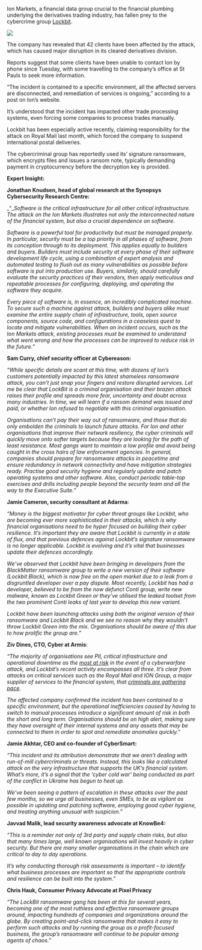 Ion Markets, a financial data group crucial to the financial plumbing underlying the derivatives trading industry, has fallen prey to the cybercrime group [Lockbit](https://www.itsecurityguru.org/2020/05/01/new-ransomware-for-hire-lockbit/). 

[![](https://itsecguru.dessol.com/wp-content/uploads/2018/08/ad_300x250.jpg)](http://bit.ly/jnewsio)

The company has revealed that 42 clients have been affected by the attack, which has caused major disruption in its cleared derivatives division. 

Reports suggest that some clients have been unable to contact Ion by phone since Tuesday, with some travelling to the company’s office at St Pauls to seek more information.

“The incident is contained to a specific environment, all the affected servers are disconnected, and remediation of services is ongoing,” according to a post on Ion’s website. 

It’s understood that the incident has impacted other trade processing systems, even forcing some companies to process trades manually. 

Lockbit has been especially active recently, claiming responsibility for the attack on Royal Mail last month, which forced the company to suspend international postal deliveries. 

The cybercriminal group has reportedly used its’ signature ransomware, which encrypts files and issues a ransom note, typically demanding payment in cryptocurrency before the decryption key is provided.

**Expert Insight:** 

**Jonathan Knudsen, head of global research at the Synopsys Cybersecurity Research Centre:**

_“__Software is the critical infrastructure for all other critical infrastructure. The attack on the Ion Markets illustrates not only the interconnected nature of the financial system, but also a crucial dependence on software._ 

_Software is a powerful tool for productivity but must be managed properly. In particular, security must be a top priority in all phases of software, from its conception through to its deployment. This applies equally to builders and buyers. Builders must include security at every phase of their software development life cycle, using a combination of expert analysis and automated testing to flush out as many vulnerabilities as possible before software is put into production use. Buyers, similarly, should carefully evaluate the security practices of their vendors, then apply meticulous and repeatable processes for configuring, deploying, and operating the software they acquire._ 

_Every piece of software is, in essence, an incredibly complicated machine. To secure such a machine against attack, builders and buyers alike must examine the entire supply chain of infrastructure, tools, open source components, source code, and configurations in a ceaseless quest to locate and mitigate vulnerabilities. When an incident occurs, such as the Ion Markets attack, existing processes must be examined to understand what went wrong and how the processes can be improved to reduce risk in the future.”_

**Sam Curry, chief security officer at Cybereason:**

_“While specific details are scant at this time, with dozens of Ion’s customers potentially impacted by this latest shameless ransomware attack, you can’t just snap your fingers and restore disrupted services. Let me be clear that LockBit is a criminal organisation and their brazen attack raises their profile and spreads more fear, uncertainty and doubt across many industries. In time, we will learn if a ransom demand was issued and paid, or whether Ion refused to negotiate with this criminal organisation._

_Organisations can’t pay their way out of ransomware, and those that do only embolden the criminals to launch future attacks. For Ion and other organisations that improve their network resiliency, the cyber criminals will quickly move onto softer targets because they are looking for the path of least resistance. Most gangs want to maintain a low profile and avoid being caught in the cross hairs of law enforcement agencies. In general, companies should prepare for ransomware attacks in peacetime and ensure redundancy in network connectivity and have mitigation strategies ready. Practise good security hygiene and regularly update and patch operating systems and other software. Also, conduct periodic table-top exercises and drills including people beyond the security team and all the way to the Executive Suite.”_

**Jamie Cameron, security consultant at Adarma**:

_“Money is the biggest motivator for cyber threat groups like Lockbit, who are becoming ever more sophisticated in their attacks, which is why financial organisations need to be hyper focused on building their cyber resilience. It’s important they are aware that Lockbit is currently in a state of flux, and that previous defences against Lockbit’s signature ransomware is no longer applicable. Lockbit is evolving and it’s vital that businesses update their defences accordingly._ 

_We’ve observed that Lockbit have been bringing in developers from the BlackMatter ransomware group to write a new version of their software (Lockbit Black), which is now free on the open market due to a leak from a disgruntled developer over a pay dispute. Most recently, Lockbit has had a developer, believed to be from the now defunct Conti group, write new malware, known as Lockbit Green or they’ve utilised the leaked toolset from the two prominent Conti leaks of last year to develop this new variant._ 

_Lockbit have been launching attacks using both the original version of their ransomware and Lockbit Black and we see no reason why they wouldn’t throw Lockbit Green into the mix. Organisations should be aware of this due to how prolific the group are.”_

**Ziv Dines, CTO, Cyber at Armis**:

_“The majority of organisations see PII, critical infrastructure and operational downtime as the_ [_most at risk_](https://www.armis.com/cyberwarfare/) _in the event of a cyberwarfare attack, and Lockbit’s recent activity encompasses all three. It’s clear from attacks on critical services such as the Royal Mail and ION Group, a major supplier of services to the financial system, that_ [_criminals are gathering pace_](https://www.itsecurityguru.org/2023/01/24/highlights-from-armis-state-of-cyberwarfare-and-trends-report-2022-2023/)_._

_The affected company confirmed the incident has been contained to a specific environment, but the operational inefficiencies caused by having to switch to manual processes introduce a significant amount of risk in both the short and long term. Organisations should be on high alert, making sure they have oversight of their internal systems and any assets that may be connected to them in order to spot and remediate anomalies quickly.”_

**Jamie Akhtar, CEO and co-founder of CyberSmart:** 

_“This incident and its attribution demonstrate that we aren’t dealing with run-of-mill cybercriminals or threats. Instead, this looks like a calculated attack on the very infrastructure that supports the UK’s financial system. What’s more, it’s a signal that the ‘cyber cold war’ being conducted as part of the conflict in Ukraine has begun to heat up._

_We’ve been seeing a pattern of escalation in these attacks over the past few months, so we urge all businesses, even SMEs, to be as vigilant as possible in updating and patching software, employing good cyber hygiene, and treating anything unusual with suspicion.”_

**Javvad Malik, lead security awareness advocate at KnowBe4:**

_“This is a reminder not only of 3rd party and supply chain risks, but also that many times large, well known organisations will invest heavily in cyber security. But there are many smaller organisations in the chain which are critical to day to day operations._ 

_It’s why conducting thorough risk assessments is important – to identify what business processes are important so that the appropriate controls and resilience can be built into the system.”_

**Chris Hauk, Consumer Privacy Advocate at Pixel Privacy**

_“The LockBit ransomware gang has been at this for several years, becoming one of the most ruthless and effective ransomware groups around, impacting hundreds of companies and organizations around the globe. By creating point-and-click ransomware that makes it easy to perform such attacks and by running the group as a profit-focused business, the group’s ransomware will continue to be popular among agents of chaos.”_